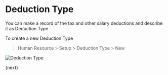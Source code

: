 <!-- add-breadcrumbs -->
<!-- add-breadcrumbs -->
# Deduction Type

You can make a record of the tax and other salary deductions and describe it as Deduction Type

To create a new Deduction Type

> Human Resource > Setup > Deduction Type > New

<img class="screenshot" alt="Deduction Type" src="/docs/assets/img/human-resources/deduction-type.png">


{next}
